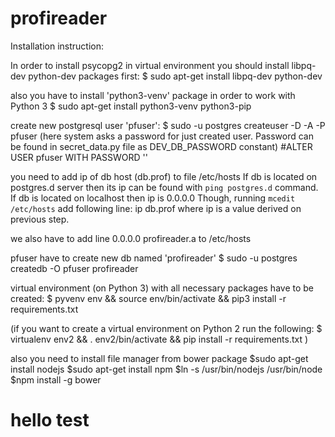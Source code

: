 # profireader
Installation instruction:

In order to install psycopg2 in virtual environment you should install
libpq-dev python-dev packages first:
$ sudo apt-get install libpq-dev python-dev

also you have to install 'python3-venv' package in order to work with Python 3
$ sudo apt-get install python3-venv python3-pip

create new postgresql user 'pfuser':
$ sudo -u postgres createuser -D -A -P pfuser
(here system asks a password for just created user. Password can be found in
secret_data.py file as DEV_DB_PASSWORD constant)
#ALTER USER pfuser WITH PASSWORD '<newpassword>'

you need to add ip of db host (db.prof) to file /etc/hosts
If db is located on postgres.d server then its ip can be found with
`ping postgres.d` command. If db is located on localhost then ip is 0.0.0.0
Though, running `mcedit /etc/hosts` add following line:
ip    db.prof
where ip is a value derived on previous step.

we also have to add line
0.0.0.0    profireader.a
to /etc/hosts

pfuser have to create new db named 'profireader'
$ sudo -u postgres createdb -O pfuser profireader

virtual environment (on Python 3) with all necessary packages
have to be created:
$ pyvenv env && source env/bin/activate && pip3 install -r requirements.txt

(if you want to create a virtual environment on Python 2 run the following:
$ virtualenv env2 && . env2/bin/activate && pip install -r requirements.txt )

also you need to install file manager from bower package
$sudo apt-get install nodejs
$sudo apt-get install npm
$ln -s /usr/bin/nodejs /usr/bin/node
$npm install -g bower

# hello test